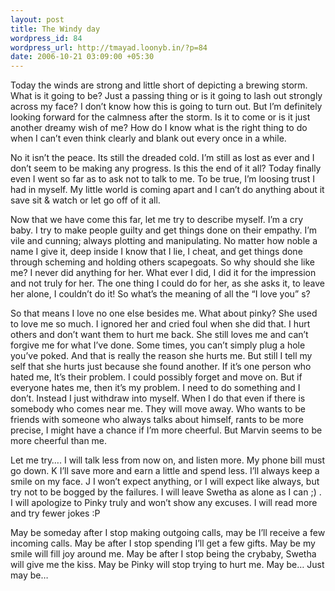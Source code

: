 ```yaml
--- 
layout: post
title: The Windy day
wordpress_id: 84
wordpress_url: http://tmayad.loonyb.in/?p=84
date: 2006-10-21 03:09:00 +05:30
---
```

<p>Today the winds are strong and little short of depicting a brewing storm. What is it going to be? Just a passing thing or is it going to lash out strongly across my face? I don’t know how this is going to turn out. But I’m definitely looking forward for the calmness after the storm. Is it to come or is it just another dreamy wish of me? How do I know what is the right thing to do when I can’t even think clearly and blank out every once in a while.</p>

<p>No it isn’t the peace. Its still the dreaded cold. I’m still as lost as ever and I don’t seem to be making any progress. Is this the end of it all? Today finally even I went so far as to ask not to talk to me. To be true, I’m loosing trust I had in myself. My little world is coming apart and I can’t do anything about it save sit & watch or let go off of it all.</p>

<p>Now that we have come this far, let me try to describe myself. I’m a cry baby. I try to make people guilty and get things done on  their empathy. I’m vile and cunning; always plotting and manipulating. No matter how noble a name I give it, deep inside I know that I lie, I cheat, and get things done through scheming and holding others scapegoats. So why should she like me? I never did anything for her. What ever I did, I did it for the impression and not truly for her. The one thing I could do for her, as she asks it, to leave her alone, I couldn’t do it! So what’s the meaning of all the “I love you” s?</p>

<p>So that means I love no one else besides me. What about pinky? She used to love me so much. I ignored her and cried foul when she did that. I hurt others and don’t want them to hurt me back. She still loves me and can’t forgive me for what I’ve done. Some times, you can’t simply plug a hole you’ve poked.  And that is really the reason she hurts me. But still I tell my self that she hurts just because she found another. If it’s one person who hated me, It’s their problem. I could possibly forget and move on. But if everyone hates me, then it’s my problem. I need to do something and I don’t. Instead I just withdraw into myself. When I do that even if there is somebody who comes near me. They will move away. Who wants to be friends with someone who always talks about himself, rants to be more precise, I might have a chance if I’m more cheerful. But Marvin seems to be more cheerful than me.</p>

<p>Let me try….
I will talk less from now on, and listen more.
My phone bill must go down. K
I’ll save more and earn a little and spend less.
I’ll always keep a smile on my face. J
I won’t expect anything, or I will expect like always, but try not to be bogged by the failures.
I will leave Swetha as alone as I can ;) .
I will apologize to Pinky truly and won’t show any excuses.
I will read more and try fewer jokes :P</p>

<p>May be someday after I stop making outgoing calls, may be I’ll receive a few incoming calls.
May be after I stop spending I’ll get a few gifts.
May be my smile will fill joy around me.
May be after I stop being the crybaby, Swetha will give me the kiss.
May be Pinky will stop trying to hurt me.
May be… Just may be…</p>
